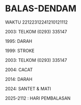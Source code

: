 # BALAS-DENDAM

WAKTU 22122312241210121112

2003: TELKOM (0293) 335147

1995: DARAH

1999: STROKE

2003: TELKOM (0293) 335147

2004: CACAT

2014: DARAH

2024: SANTET & MATI

2025-2112 : HARI PEMBALASAN
